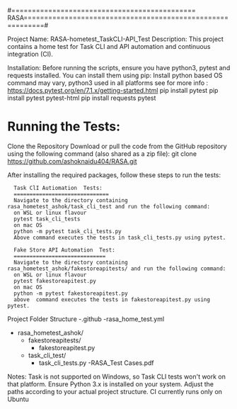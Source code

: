 #============================================= RASA===========================================================#

Project Name: RASA-hometest_TaskCLI-API_Test
Description:
This project contains a home test for Task CLI and API automation and continuous integration (CI).

Installation:
Before running the scripts, ensure you have python3, pytest and requests installed. You can install them using pip:
Install python based OS command may vary, python3 used in all platforms see for more info : https://docs.pytest.org/en/7.1.x/getting-started.html
pip install pytest
pip install pytest pytest-html
pip install requests pytest

Running the Tests:
============================
Clone the Repository
Download or pull the code from the GitHub repository using the following command (also shared as a zip file):
git clone https://github.com/ashoknaidu404/RASA.git

After installing the required packages, follow these steps to run the tests:

      Task ClI Autiomation  Tests:
      ==============================
      Navigate to the directory containing rasa_hometest_ashok/task_cli_test and run the following command:
      on WSL or linux flavour 
      pytest task_cli_tests
      on mac OS
      python -m pytest task_cli_tests.py
      Above command executes the tests in task_cli_tests.py using pytest.
      
      Fake Store API Automation  Test:
      =============================
      Navigate to the directory containing rasa_hometest_ashok/fakestoreapitests/ and run the following command:
      on WSL or linux flavour 
      pytest fakestoreapitest.py
      on mac OS
      python -m pytest fakestoreapitest.py
      above  command executes the tests in fakestoreapitest.py using pytest.

Project Folder Structure
-.github
  -rasa_home_test.yml
- rasa_hometest_ashok/
  - fakestoreapitests/
    - fakestoreapitest.py
  - task_cli_test/
    - task_cli_tests.py
  -RASA_Test Cases.pdf
   

Notes: 
Task is not supported on Windows, so Task CLI tests won't work on that platform.
Ensure Python 3.x is installed on your system.
Adjust the paths according to your actual project structure.
CI currently runs only on Ubuntu 
